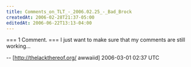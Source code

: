 ```yaml
---
title: Comments_on_TLT_-_2006.02.25_-_Bad_Brock
createdAt: 2006-02-28T21:37-05:00
editedAt: 2006-06-22T13:13-04:00
---
```


=== 1 Comment. ===
I just want to make sure that my comments are still working...

-- [http://thelackthereof.org/ awwaiid] 2006-03-01 02:37 UTC


